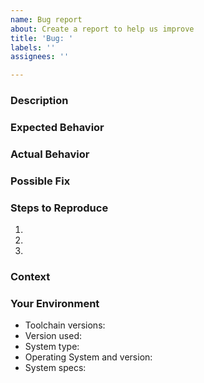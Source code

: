 ```yaml
---
name: Bug report
about: Create a report to help us improve
title: 'Bug: '
labels: ''
assignees: ''

---
```


<!--- Please provide a short description of the bug -->
<!--- Please follow the naming conventions -->

### Description
<!--- Provide a more detailed introduction to the issue itself, and why you consider it to be a bug -->

### Expected Behavior
<!--- Tell us what should happen -->

### Actual Behavior
<!--- Tell us what happens instead -->

### Possible Fix
<!--- Not obligatory, but suggest a fix or reason for the bug -->

### Steps to Reproduce
<!--- Provide a link to a live example, or an unambiguous set of steps to -->
<!--- reproduce this bug. Include code to reproduce, if relevant -->
1.
2.
3.

### Context
<!--- How has this bug affected you? What were you trying to accomplish? -->

### Your Environment
<!--- Include as many relevant details about the environment you experienced the bug in -->
* Toolchain versions: <!--- rustup show, node -v etc.. -->
* Version used:
* System type: <!--- eg VPS, Bare metal -->
* Operating System and version:
* System specs:
